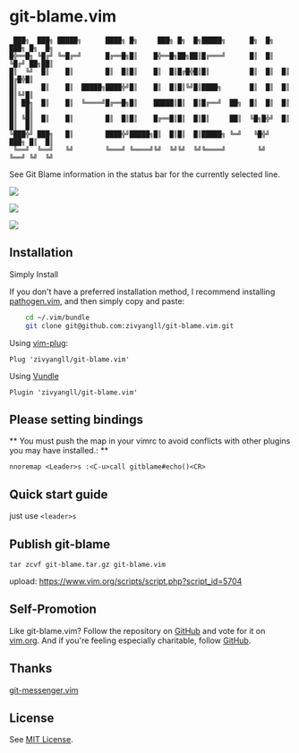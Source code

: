 git-blame.vim
==========
```
 ███╗  ███╗ █████╗      ████╗ █╗     ███╗ █╗  █╗█████╗      █╗  █╗ ███╗ █╗  █╗
█╬══█╗ ╚█╔╝ ╚═█╔═╝      █╔══█╗█║    █╬══█╗██╗██║█╔═══╝      █║  █║ ╚█╔╝ ██╗██║
█║  ╚╝  █║    █║        █║  █║█║    █║  █║█╔█╬█║█║          █║  █║  █║  █╔█╬█║
█║      █║    █║  █████╗████╬╝█║    █║  █║█║╚╝█║████╗       █║  █║  █║  █║╚╝█║
█║ ██╗  █║    █║  ╚════╝█╔══█╗█║    █████║█║  █║█╔══╝  ██╗  █║  █║  █║  █║  █║
█║ ╚█║  █║    █║        █║  █║█║    █╔══█║█║  █║█║     ██║  ╚█╗█╬╝  █║  █║  █║
╚███╬╝ ███╗   █║        ████╬╝█████╗█║  █║█║  █║█████╗ ╚═╝   ╚█╬╝  ███╗ █║  █║
 ╚══╝  ╚══╝   ╚╝        ╚═══╝ ╚════╝╚╝  ╚╝╚╝  ╚╝╚════╝        ╚╝   ╚══╝ ╚╝  ╚╝
```

See Git Blame information in the status bar for the currently selected line.

![](https://wx3.sinaimg.cn/large/bceaad1fly1frwfmv58g4j21kw0ingph.jpg)

![](https://wx3.sinaimg.cn/large/bceaad1fly1frwfmv539mj21kw0inq7e.jpg)

![](https://wx2.sinaimg.cn/large/bceaad1fly1frwfmv50ytj21kw0in42a.jpg)

Installation
--------------

Simply Install

If you don't have a preferred installation method, I recommend
installing [pathogen.vim](https://github.com/tpope/vim-pathogen), and
then simply copy and paste:

```bash
    cd ~/.vim/bundle
    git clone git@github.com:zivyangll/git-blame.vim.git
```

Using [vim-plug](https://github.com/junegunn/vim-plug):

```vim
Plug 'zivyangll/git-blame.vim'
```

Using [Vundle](https://github.com/VundleVim/Vundle.vim)

```viml
Plugin 'zivyangll/git-blame.vim'
```

Please setting bindings
-----------------

** You must push the map in your vimrc to avoid conflicts with other plugins you may have installed.: **

```vim
nnoremap <Leader>s :<C-u>call gitblame#echo()<CR>
```

Quick start guide
-----------------

just use `<leader>s`


Publish git-blame
-----------------
```
tar zcvf git-blame.tar.gz git-blame.vim
```

upload: https://www.vim.org/scripts/script.php?script_id=5704

Self-Promotion
--------------

Like git-blame.vim? Follow the repository on
[GitHub](https://github.com/zivyangll/git-blame.vim) and vote for it on [vim.org](https://www.vim.org/scripts/script.php?script_id=5704). And if
you're feeling especially charitable, follow [GitHub](https://github.com/zivyangll).

Thanks
--------------

[git-messenger.vim](https://github.com/rhysd/git-messenger.vim)

License
-------

See [MIT License](https://github.com/zivyangll/git-blame.vim/blob/master/LICENSE).

